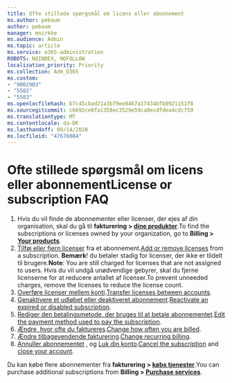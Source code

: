 ```yaml
---
title: Ofte stillede spørgsmål om licens eller abonnement
ms.author: pebaum
author: pebaum
manager: mnirkhe
ms.audience: Admin
ms.topic: article
ms.service: o365-administration
ROBOTS: NOINDEX, NOFOLLOW
localization_priority: Priority
ms.collection: Adm_O365
ms.custom:
- "9002903"
- "5582"
- "5583"
ms.openlocfilehash: b7c45cbad21a3b79ee8467a17434bfb8921151f8
ms.sourcegitcommit: c6692ce0fa1358ec3529e59ca0ecdfdea4cdc759
ms.translationtype: MT
ms.contentlocale: da-DK
ms.lasthandoff: 09/14/2020
ms.locfileid: "47676084"
---
```

# <a name="license-or-subscription-faq"></a><span data-ttu-id="da519-102">Ofte stillede spørgsmål om licens eller abonnement</span><span class="sxs-lookup"><span data-stu-id="da519-102">License or subscription FAQ</span></span>

1. <span data-ttu-id="da519-103">Hvis du vil finde de abonnementer eller licenser, der ejes af din organisation, skal du gå til **fakturering > [dine produkter](https://go.microsoft.com/fwlink/p/?linkid=842054)**.</span><span class="sxs-lookup"><span data-stu-id="da519-103">To find the subscriptions or licenses owned by your organization, go to **Billing > [Your products](https://go.microsoft.com/fwlink/p/?linkid=842054)**.</span></span> 
2. <span data-ttu-id="da519-104">[Tilføj eller fjern licenser](https://docs.microsoft.com/alchemyinsights/how-to-add-or-reduce-licenses) fra et abonnement.</span><span class="sxs-lookup"><span data-stu-id="da519-104">[Add or remove licenses](https://docs.microsoft.com/alchemyinsights/how-to-add-or-reduce-licenses) from a subscription.</span></span> <span data-ttu-id="da519-105">**Bemærk**! du betaler stadig for licenser, der ikke er tildelt til brugere.</span><span class="sxs-lookup"><span data-stu-id="da519-105">**Note**: You are still charged for licenses that are not assigned to users.</span></span> <span data-ttu-id="da519-106">Hvis du vil undgå unødvendige gebyrer, skal du fjerne licenserne for at reducere antallet af licenser.</span><span class="sxs-lookup"><span data-stu-id="da519-106">To prevent unneeded charges, remove the licenses to reduce the license count.</span></span> 
3. <span data-ttu-id="da519-107">[Overføre licenser mellem konti](https://docs.microsoft.com/alchemyinsights/transfer-licenses-between-tenants).</span><span class="sxs-lookup"><span data-stu-id="da519-107">[Transfer licenses between accounts](https://docs.microsoft.com/alchemyinsights/transfer-licenses-between-tenants).</span></span> 
4. <span data-ttu-id="da519-108">[Genaktivere et udløbet eller deaktiveret abonnement](https://go.microsoft.com/fwlink/?linkid=2117519).</span><span class="sxs-lookup"><span data-stu-id="da519-108">[Reactivate an expired or disabled subscription](https://go.microsoft.com/fwlink/?linkid=2117519).</span></span> 
5. <span data-ttu-id="da519-109">[Rediger den betalingsmetode, der bruges til at betale abonnementet](https://go.microsoft.com/fwlink/?linkid=2117167).</span><span class="sxs-lookup"><span data-stu-id="da519-109">[Edit the payment method used to pay the subscription](https://go.microsoft.com/fwlink/?linkid=2117167).</span></span> 
6. <span data-ttu-id="da519-110">[Ændre, hvor ofte du faktureres](https://go.microsoft.com/fwlink/?linkid=2119112).</span><span class="sxs-lookup"><span data-stu-id="da519-110">[Change how often you are billed](https://go.microsoft.com/fwlink/?linkid=2119112).</span></span> 
7. <span data-ttu-id="da519-111">[Ændre tilbagevendende fakturering](https://go.microsoft.com/fwlink/?linkid=2119216).</span><span class="sxs-lookup"><span data-stu-id="da519-111">[Change recurring billing](https://go.microsoft.com/fwlink/?linkid=2119216).</span></span> 
8. <span data-ttu-id="da519-112">[Annuller abonnementet](https://go.microsoft.com/fwlink/?linkid=2119113) , og [Luk din konto](https://docs.microsoft.com/alchemyinsights/how-to-close-your-account).</span><span class="sxs-lookup"><span data-stu-id="da519-112">[Cancel the subscription](https://go.microsoft.com/fwlink/?linkid=2119113) and [close your account](https://docs.microsoft.com/alchemyinsights/how-to-close-your-account).</span></span> 

<span data-ttu-id="da519-113">Du kan købe flere abonnementer fra **fakturering > [købs tjenester](https://go.microsoft.com/fwlink/p/?linkid=868433)**.</span><span class="sxs-lookup"><span data-stu-id="da519-113">You can purchase additional subscriptions from **Billing > [Purchase services](https://go.microsoft.com/fwlink/p/?linkid=868433)**.</span></span>
